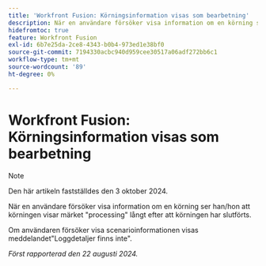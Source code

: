 ```yaml
---
title: 'Workfront Fusion: Körningsinformation visas som bearbetning'
description: När en användare försöker visa information om en körning ser han/hon att körningen visar bearbetningsmärket långt efter att körningen har slutförts.
hidefromtoc: true
feature: Workfront Fusion
exl-id: 6b7e25da-2ce8-4343-b0b4-973ed1e38bf0
source-git-commit: 7194330acbc940d959cee30517a06adf272bb6c1
workflow-type: tm+mt
source-wordcount: '89'
ht-degree: 0%

---
```


# Workfront Fusion: Körningsinformation visas som bearbetning

>[!NOTE]
>
>Den här artikeln fastställdes den 3 oktober 2024.

När en användare försöker visa information om en körning ser han/hon att körningen visar märket &quot;processing&quot; långt efter att körningen har slutförts.

Om användaren försöker visa scenarioinformationen visas meddelandet&quot;Loggdetaljer finns inte&quot;.

_Först rapporterad den 22 augusti 2024._
